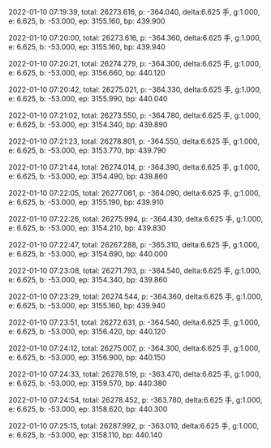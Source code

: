 2022-01-10 07:19:39, total: 26273.616, p: -364.040, delta:6.625 手, g:1.000, e: 6.625, b: -53.000, ep: 3155.160, bp: 439.900

2022-01-10 07:20:00, total: 26273.616, p: -364.360, delta:6.625 手, g:1.000, e: 6.625, b: -53.000, ep: 3155.160, bp: 439.940

2022-01-10 07:20:21, total: 26274.279, p: -364.300, delta:6.625 手, g:1.000, e: 6.625, b: -53.000, ep: 3156.660, bp: 440.120

2022-01-10 07:20:42, total: 26275.021, p: -364.330, delta:6.625 手, g:1.000, e: 6.625, b: -53.000, ep: 3155.990, bp: 440.040

2022-01-10 07:21:02, total: 26273.550, p: -364.780, delta:6.625 手, g:1.000, e: 6.625, b: -53.000, ep: 3154.340, bp: 439.890

2022-01-10 07:21:23, total: 26278.801, p: -364.550, delta:6.625 手, g:1.000, e: 6.625, b: -53.000, ep: 3153.770, bp: 439.790

2022-01-10 07:21:44, total: 26274.014, p: -364.390, delta:6.625 手, g:1.000, e: 6.625, b: -53.000, ep: 3154.490, bp: 439.860

2022-01-10 07:22:05, total: 26277.061, p: -364.090, delta:6.625 手, g:1.000, e: 6.625, b: -53.000, ep: 3155.190, bp: 439.910

2022-01-10 07:22:26, total: 26275.994, p: -364.430, delta:6.625 手, g:1.000, e: 6.625, b: -53.000, ep: 3154.210, bp: 439.830

2022-01-10 07:22:47, total: 26267.288, p: -365.310, delta:6.625 手, g:1.000, e: 6.625, b: -53.000, ep: 3154.690, bp: 440.000

2022-01-10 07:23:08, total: 26271.793, p: -364.540, delta:6.625 手, g:1.000, e: 6.625, b: -53.000, ep: 3154.340, bp: 439.860

2022-01-10 07:23:29, total: 26274.544, p: -364.360, delta:6.625 手, g:1.000, e: 6.625, b: -53.000, ep: 3155.160, bp: 439.940

2022-01-10 07:23:51, total: 26272.631, p: -364.540, delta:6.625 手, g:1.000, e: 6.625, b: -53.000, ep: 3156.420, bp: 440.120

2022-01-10 07:24:12, total: 26275.007, p: -364.300, delta:6.625 手, g:1.000, e: 6.625, b: -53.000, ep: 3156.900, bp: 440.150

2022-01-10 07:24:33, total: 26278.519, p: -363.470, delta:6.625 手, g:1.000, e: 6.625, b: -53.000, ep: 3159.570, bp: 440.380

2022-01-10 07:24:54, total: 26278.452, p: -363.780, delta:6.625 手, g:1.000, e: 6.625, b: -53.000, ep: 3158.620, bp: 440.300

2022-01-10 07:25:15, total: 26287.992, p: -363.010, delta:6.625 手, g:1.000, e: 6.625, b: -53.000, ep: 3158.110, bp: 440.140